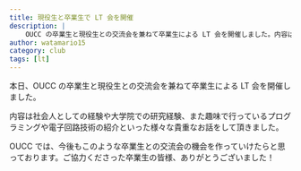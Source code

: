 ```yaml
---
title: 現役生と卒業生で LT 会を開催
description: |
    OUCC の卒業生と現役生との交流会を兼ねて卒業生による LT 会を開催しました。内容は社会人としての経験や大学院での研究経験、また趣味で行っているプログラミングや電子回路技術の紹介といった様々な貴重なお話をして頂きました。OUCC では、今後もこのような卒業生との交流会の機会を作っていけたらと思っております。ご協力くださった卒業生の皆様、ありがとうございました！
author: watamario15
category: club
tags: [lt]
---
```


本日、OUCC の卒業生と現役生との交流会を兼ねて卒業生による LT 会を開催しました。

内容は社会人としての経験や大学院での研究経験、また趣味で行っているプログラミングや電子回路技術の紹介といった様々な貴重なお話をして頂きました。

OUCC では、今後もこのような卒業生との交流会の機会を作っていけたらと思っております。ご協力くださった卒業生の皆様、ありがとうございました！
